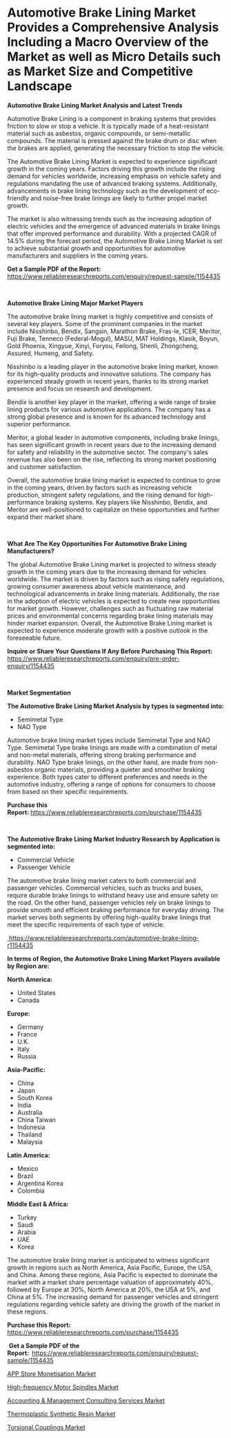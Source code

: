 <p><h1>Automotive Brake Lining Market Provides a Comprehensive Analysis Including a Macro Overview of the Market as well as Micro Details such as Market Size and Competitive Landscape</h1></p><p><strong>Automotive Brake Lining Market Analysis and Latest Trends</strong></p>
<p><p>Automotive Brake Lining is a component in braking systems that provides friction to slow or stop a vehicle. It is typically made of a heat-resistant material such as asbestos, organic compounds, or semi-metallic compounds. The material is pressed against the brake drum or disc when the brakes are applied, generating the necessary friction to stop the vehicle.</p><p>The Automotive Brake Lining Market is expected to experience significant growth in the coming years. Factors driving this growth include the rising demand for vehicles worldwide, increasing emphasis on vehicle safety and regulations mandating the use of advanced braking systems. Additionally, advancements in brake lining technology such as the development of eco-friendly and noise-free brake linings are likely to further propel market growth.</p><p>The market is also witnessing trends such as the increasing adoption of electric vehicles and the emergence of advanced materials in brake linings that offer improved performance and durability. With a projected CAGR of 14.5% during the forecast period, the Automotive Brake Lining Market is set to achieve substantial growth and opportunities for automotive manufacturers and suppliers in the coming years.</p></p>
<p><strong>Get a Sample PDF of the Report:&nbsp;</strong> <a href="https://www.reliableresearchreports.com/enquiry/request-sample/1154435">https://www.reliableresearchreports.com/enquiry/request-sample/1154435</a></p>
<p>&nbsp;</p>
<p><strong>Automotive Brake Lining Major Market Players</strong></p>
<p><p>The automotive brake lining market is highly competitive and consists of several key players. Some of the prominent companies in the market include Nisshinbo, Bendix, Sangsin, Marathon Brake, Fras-le, ICER, Meritor, Fuji Brake, Tenneco (Federal-Mogul), MASU, MAT Holdings, Klasik, Boyun, Gold Phoenix, Xingyue, Xinyi, Foryou, Feilong, Shenli, Zhongcheng, Assured, Humeng, and Safety.</p><p>Nisshinbo is a leading player in the automotive brake lining market, known for its high-quality products and innovative solutions. The company has experienced steady growth in recent years, thanks to its strong market presence and focus on research and development.</p><p>Bendix is another key player in the market, offering a wide range of brake lining products for various automotive applications. The company has a strong global presence and is known for its advanced technology and superior performance.</p><p>Meritor, a global leader in automotive components, including brake linings, has seen significant growth in recent years due to the increasing demand for safety and reliability in the automotive sector. The company's sales revenue has also been on the rise, reflecting its strong market positioning and customer satisfaction.</p><p>Overall, the automotive brake lining market is expected to continue to grow in the coming years, driven by factors such as increasing vehicle production, stringent safety regulations, and the rising demand for high-performance braking systems. Key players like Nisshinbo, Bendix, and Meritor are well-positioned to capitalize on these opportunities and further expand their market share.</p></p>
<p>&nbsp;</p>
<p><strong>What Are The Key Opportunities For Automotive Brake Lining Manufacturers?</strong></p>
<p><p>The global Automotive Brake Lining market is projected to witness steady growth in the coming years due to the increasing demand for vehicles worldwide. The market is driven by factors such as rising safety regulations, growing consumer awareness about vehicle maintenance, and technological advancements in brake lining materials. Additionally, the rise in the adoption of electric vehicles is expected to create new opportunities for market growth. However, challenges such as fluctuating raw material prices and environmental concerns regarding brake lining materials may hinder market expansion. Overall, the Automotive Brake Lining market is expected to experience moderate growth with a positive outlook in the foreseeable future.</p></p>
<p><strong>Inquire or Share Your Questions If Any Before Purchasing This Report:</strong> <a href="https://www.reliableresearchreports.com/enquiry/pre-order-enquiry/1154435">https://www.reliableresearchreports.com/enquiry/pre-order-enquiry/1154435</a></p>
<p>&nbsp;</p>
<p><strong>Market Segmentation</strong></p>
<p><strong>The Automotive Brake Lining Market Analysis by types is segmented into:</strong></p>
<p><ul><li>Semimetal Type</li><li>NAO Type</li></ul></p>
<p><p>Automotive brake lining market types include Semimetal Type and NAO Type. Semimetal Type brake linings are made with a combination of metal and non-metal materials, offering strong braking performance and durability. NAO Type brake linings, on the other hand, are made from non-asbestos organic materials, providing a quieter and smoother braking experience. Both types cater to different preferences and needs in the automotive industry, offering a range of options for consumers to choose from based on their specific requirements.</p></p>
<p><strong>Purchase this Report:&nbsp;</strong><a href="https://www.reliableresearchreports.com/purchase/1154435">https://www.reliableresearchreports.com/purchase/1154435</a></p>
<p>&nbsp;</p>
<p><strong>The Automotive Brake Lining Market Industry Research by Application is segmented into:</strong></p>
<p><ul><li>Commercial Vehicle</li><li>Passenger Vehicle</li></ul></p>
<p><p>The automotive brake lining market caters to both commercial and passenger vehicles. Commercial vehicles, such as trucks and buses, require durable brake linings to withstand heavy use and ensure safety on the road. On the other hand, passenger vehicles rely on brake linings to provide smooth and efficient braking performance for everyday driving. The market serves both segments by offering high-quality brake linings that meet the specific requirements of each type of vehicle.</p></p>
<p><a href="https://www.reliableresearchreports.com/automotive-brake-lining-r1154435">&nbsp;https://www.reliableresearchreports.com/automotive-brake-lining-r1154435</a></p>
<p><strong>In terms of Region, the Automotive Brake Lining Market Players available by Region are:</strong></p>
<p>
    <p> <strong> North America: </strong>
        <ul>
            <li>United States</li>
            <li>Canada</li>
        </ul>
        </p> 
    <p> <strong> Europe: </strong>
        <ul>
            <li>Germany</li>
            <li>France</li>
            <li>U.K.</li>
            <li>Italy</li>
            <li>Russia</li>
        </ul>
        </p> 
    <p> <strong> Asia-Pacific: </strong>
        <ul>
            <li>China</li>
            <li>Japan</li>
            <li>South Korea</li>
            <li>India</li>
            <li>Australia</li>
            <li>China Taiwan</li>
            <li>Indonesia</li>
            <li>Thailand</li>
            <li>Malaysia</li>
        </ul>
        </p> 
    <p> <strong> Latin America: </strong>
        <ul>
            <li>Mexico</li>
            <li>Brazil</li>
            <li>Argentina Korea</li>
            <li>Colombia</li>
        </ul>
        </p> 
    <p> <strong> Middle East & Africa: </strong>
        <ul>
            <li>Turkey</li>
            <li>Saudi</li>
            <li>Arabia</li>
            <li>UAE</li>
            <li>Korea</li>
        </ul>
    </p>
    </p>
<p><p>The automotive brake lining market is anticipated to witness significant growth in regions such as North America, Asia Pacific, Europe, the USA, and China. Among these regions, Asia Pacific is expected to dominate the market with a market share percentage valuation of approximately 40%, followed by Europe at 30%, North America at 20%, the USA at 5%, and China at 5%. The increasing demand for passenger vehicles and stringent regulations regarding vehicle safety are driving the growth of the market in these regions.</p></p>
<p><strong>Purchase this Report: </strong><a href="https://www.reliableresearchreports.com/purchase/1154435">https://www.reliableresearchreports.com/purchase/1154435</a></p>
<p>&nbsp;<strong>Get a Sample PDF of the Report:&nbsp;&nbsp;</strong><a href="https://www.reliableresearchreports.com/enquiry/request-sample/1154435">https://www.reliableresearchreports.com/enquiry/request-sample/1154435</a></p>
<p><strong></strong></p>
<p><p><a href="https://issuu.com/reportprime-2/docs/app-store-monetisation-market-size-2030.pptx">APP Store Monetisation Market</a></p><p><a href="https://medium.com/@alexander.bell98078/high-frequency-motor-spindles-market-outlook-complete-industry-analysis-2024-to-2031-ac961f9e6cce">High-frequency Motor Spindles Market</a></p><p><a href="https://issuu.com/reportprime-2/docs/accounting-management-consulting-services-market-s">Accounting & Management Consulting Services Market</a></p><p><a href="https://medium.com/@richard.james09789/global-thermoplastic-synthetic-resin-industry-research-report-competitive-landscape-market-size-9fd3635d2f97">Thermoplastic Synthetic Resin Market</a></p><p><a href="https://github.com/markusgodoy/Market-Research-Report-List-4/blob/main/torsional-couplings-market.md">Torsional Couplings Market</a></p></p>